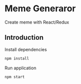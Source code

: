 # Meme Generaror

Create meme with React/Redux

## Introduction

Install dependencies
``` bash
npm install
```
Run application
``` bash
npm start
```
